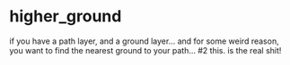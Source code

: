 # higher_ground
if you have a path layer, and a ground layer...
and for some weird reason, you want to find the nearest ground to your path...
#2 this. is the real shit!
